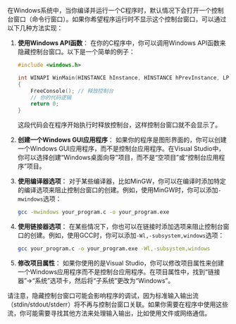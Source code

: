 在Windows系统中，当你编译并运行一个C程序时，默认情况下会打开一个控制台窗口（命令行窗口）。如果你希望程序运行时不显示这个控制台窗口，可以通过以下几种方法实现：

1. **使用Windows API函数**：
   在你的C程序中，你可以调用Windows API函数来隐藏控制台窗口。以下是一个简单的例子：

   ```c
   #include <windows.h>

   int WINAPI WinMain(HINSTANCE hInstance, HINSTANCE hPrevInstance, LPSTR lpCmdLine, int nCmdShow)
   {
       FreeConsole(); // 释放控制台
       // 你的代码逻辑
       return 0;
   }
   ```

   这段代码会在程序开始执行时释放控制台，这样控制台窗口就不会显示了。

2. **创建一个Windows GUI应用程序**：
   如果你的程序是图形界面的，你可以创建一个Windows GUI应用程序，而不是控制台应用程序。在Visual Studio中，你可以选择创建“Windows桌面向导”项目，而不是“空项目”或“控制台应用程序”项目。

3. **使用编译器选项**：
   对于某些编译器，比如MinGW，你可以在编译时添加特定的编译选项来阻止控制台窗口的创建。例如，使用MinGW时，你可以添加`-mwindows`选项：

   ```bash
   gcc -mwindows your_program.c -o your_program.exe
   ```

4. **使用链接器选项**：
   在某些情况下，你也可以在链接时添加选项来阻止控制台窗口的创建。例如，使用GCC时，你可以添加`-Wl,-subsystem,windows`选项：

   ```bash
   gcc your_program.c -o your_program.exe -Wl,-subsystem,windows
   ```

5. **修改项目属性**：
   如果你使用的是Visual Studio，你可以修改项目属性来创建一个Windows应用程序而不是控制台应用程序。在项目属性中，找到“链接器”->“系统”选项卡，然后将“子系统”更改为“Windows”。

请注意，隐藏控制台窗口可能会影响程序的调试，因为标准输入输出流（stdin/stdout/stderr）将不再与控制台窗口关联。如果你需要在程序中使用这些流，你可能需要寻找其他方法来处理输入输出，比如使用文件或网络通信。
